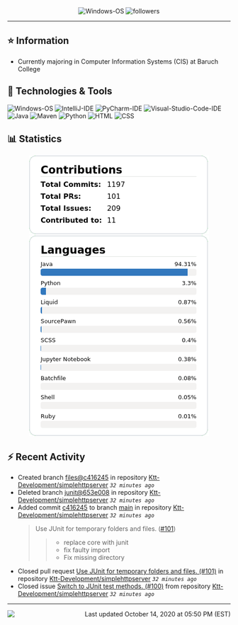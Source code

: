 <div align="center">
    <img 
        src="https://img.shields.io/badge/OS-Windows-informational?style=for-the-badge&color=3278be"
        alt="Windows-OS">
    <img 
        src="https://img.shields.io/github/followers/katsute?color=3278be&style=for-the-badge"
        alt="followers">
</div>

<hr>

## ⭐ Information

 - Currently majoring in Computer Information Systems (CIS) at Baruch College

## 🔧 Technologies & Tools

<img 
    src="https://img.shields.io/badge/OS-Windows-informational?style=flat-square&color=3278be"
    alt="Windows-OS">
<img 
    src="https://img.shields.io/badge/Editor-IntelliJ_IDEA-informational?style=flat-square&logo=intellij-idea&logoColor=white&color=3278be"
    alt="IntelliJ-IDE">
<img 
    src="https://img.shields.io/badge/Editor-PyCharm-informational?style=flat-square&logo=pycharm&logoColor=white&color=3278be"
    alt="PyCharm-IDE">
<img 
    src="https://img.shields.io/badge/Editor-Visual_Studio_Code-informational?style=flat-square&logo=Visual-Studio-Code&logoColor=white&color=3278be"
    alt="Visual-Studio-Code-IDE">
<img 
    src="https://img.shields.io/badge/Code-Java-informational?style=flat-square&logo=java&logoColor=white&color=3278be"
    alt="Java">
<img 
    src="https://img.shields.io/badge/Tools-Maven-informational?style=flat-square&logo=apache-maven&logoColor=white&color=3278be"
    alt="Maven">
<img 
    src="https://img.shields.io/badge/Code-Python-informational?style=flat-square&logo=python&logoColor=white&color=3278be"
    alt="Python">
<img 
    src="https://img.shields.io/badge/Code-HTML-informational?style=flat-square&logo=html5&logoColor=white&color=3278be"
    alt="HTML">
<img 
    src="https://img.shields.io/badge/Code-CSS-informational?style=flat-square&logo=css-wizardry&logoColor=white&color=3278be"
    alt="CSS">

## 📊 Statistics
<div align="center">
    <a href="https://github.com/Katsute/">
        <img src="https://github.com/Katsute/Katsute/blob/main/contributions.png">
    </a>
    <a href="https://github.com/Katsute/">
        <img src="https://github.com/Katsute/Katsute/blob/main/languages.png">
    </a>
</div>

## ⚡ Recent Activity

 - Created branch [files@c416245](https://github.com/Ktt-Development/simplehttpserver/tree/files@c416245) in repository [Ktt-Development/simplehttpserver](https://github.com/Ktt-Development/simplehttpserver) *`32 minutes ago`*
 - Deleted branch [junit@653e008](https://github.com/Ktt-Development/simplehttpserver/tree/junit@653e008) in repository [Ktt-Development/simplehttpserver](https://github.com/Ktt-Development/simplehttpserver) *`32 minutes ago`*
 - Added commit [c416245](https://github.com/Ktt-Development/simplehttpserver/commit/c4162457574cdb5a2ee1ac5dea43fa5c6fe4915a) to branch [main](https://github.com/Ktt-Development/simplehttpserver/tree/main) in repository [Ktt-Development/simplehttpserver](https://github.com/Ktt-Development/simplehttpserver)  *`32 minutes ago`*
   > Use JUnit for temporary folders and files. ([#101](https://github.com/Ktt-Development/simplehttpserver/issues/101))
   >  > * replace core with junit
   >  > * fix faulty import
   >  > * Fix missing directory
 - Closed pull request [Use JUnit for temporary folders and files. (#101)](https://github.com/Ktt-Development/simplehttpserver/pull/101) in repository [Ktt-Development/simplehttpserver](https://github.com/Ktt-Development/simplehttpserver)  *`32 minutes ago`*
 - Closed issue [Switch to JUnit test methods. (#100)](https://github.com/Ktt-Development/simplehttpserver/issues/100) from repository [Ktt-Development/simplehttpserver](https://github.com/Ktt-Development/simplehttpserver)  *`32 minutes ago`*

---
<img align="left" src="https://github.com/Katsute/Katsute/workflows/Update%20README.md/badge.svg"><p align="right">Last updated October 14, 2020 at 05:50 PM (EST)</p>
